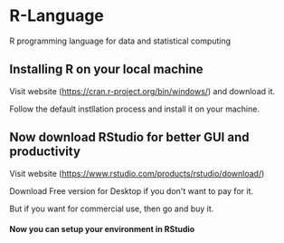 # R-Language

R programming language for data and statistical computing

## Installing R on your local machine

Visit website (https://cran.r-project.org/bin/windows/) and download it.

Follow the default instllation process and install it on your machine.

## Now download RStudio for better GUI and productivity

Visit website (https://www.rstudio.com/products/rstudio/download/)

Download Free version for Desktop if you don't want to pay for it.

But if you want for commercial use, then go and buy it.

#### Now you can setup your environment in RStudio